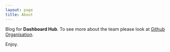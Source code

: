 ```yaml
---
layout: page
title: About
---
```


Blog for **Dashboard Hub**. To see more about the team please look at [Github Organisation](https://github.com/DashboardHub).

Enjoy.
